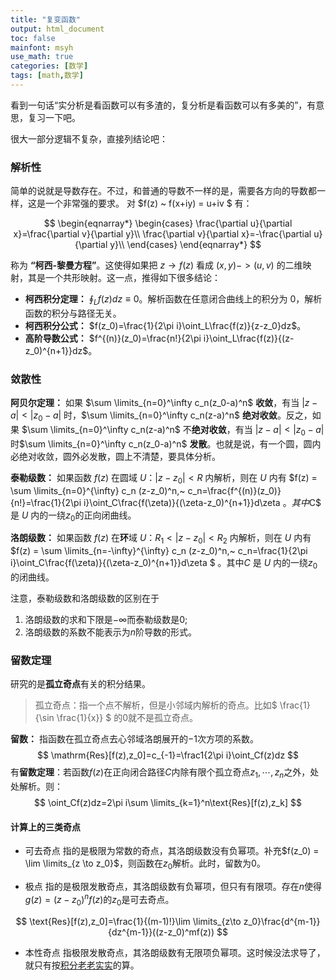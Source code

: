 ```yaml
---
title: "复变函数"
output: html_document
toc: false
mainfont: msyh
use_math: true
categories: [数学]
tags: [math,数学]
---
```

<meta http-equiv='Content-Type' content='text/html; charset=utf-8' />
看到一句话“实分析是看函数可以有多渣的，复分析是看函数可以有多美的”，有意思，复习一下吧。

很大一部分逻辑不复杂，直接列结论吧：

### 解析性

简单的说就是导数存在。不过，和普通的导数不一样的是，需要各方向的导数都一样，这是一个非常强的要求。
对 $f(z) ~ f(x+iy) = u+iv $ 有：

$$
\begin{eqnarray*}
\begin{cases} \frac{\partial u}{\partial x}=\frac{\partial v}{\partial y}\\ \frac{\partial v}{\partial x}=-\frac{\partial u}{\partial y}\\ \end{cases}
\end{eqnarray*}
$$

称为 **“柯西-黎曼方程”**。这使得如果把 $z \rightarrow f(z)$ 看成 $(x,y) -> (u,v)$ 的二维映射，其是一个共形映射。这一点，推得如下很多结论：

* **柯西积分定理：** $\oint_Lf(z)dz\equiv0$。解析函数在任意闭合曲线上的积分为 $0$，解析函数的积分与路径无关。
* **柯西积分公式：** $f(z_0)=\frac{1}{2\pi i}\oint_L\frac{f(z)}{z-z_0}dz$。
* **高阶导数公式：** $f^{(n)}(z_0)=\frac{n!}{2\pi i}\oint_L\frac{f(z)}{(z-z_0)^{n+1}}dz$。

### 敛散性

**阿贝尔定理：** 如果 $\sum \limits_{n=0}^\infty c_n(z_0-a)^n$ **收敛**，有当 $\vert z-a \vert < \vert z_0 - a \vert$ 时，$\sum \limits_{n=0}^\infty c_n(z-a)^n$ **绝对收敛**。反之，如果 $\sum \limits_{n=0}^\infty c_n(z-a)^n$ 不**绝对收敛**，有当 $\vert z-a \vert < \vert z_0 - a \vert$ 时$\sum \limits_{n=0}^\infty c_n(z_0-a)^n$ **发散**。也就是说，有一个圆，圆内必绝对收敛，圆外必发散，圆上不清楚，要具体分析。

**泰勒级数：** 如果函数 $f(z)$ 在圆域 $U ：\vert z-z_0 \vert < R$ 内解析，则在 $U$ 内有 $f(z) = \sum \limits_{n=0}^{\infty} c_n (z-z_0)^n,~ c_n=\frac{f^{(n)}(z_0)}{n!}=\frac{1}{2\pi i}\oint_C\frac{f(\zeta)}{(\zeta-z_0)^{n+1}}d\zeta $。其中$C$ 是 $U$ 内的一绕$z_0$的正向闭曲线。

**洛朗级数：** 如果函数 $f(z)$ 在**环**域 $U ：R_1 <\vert z-z_0 \vert < R_2$ 内解析，则在 $U$ 内有 $f(z) = \sum \limits_{n=-\infty}^{\infty} c_n (z-z_0)^n,~ c_n=\frac{1}{2\pi i}\oint_C\frac{f(\zeta)}{(\zeta-z_0)^{n+1}}d\zeta $ <a name="洛朗级数系数"></a>。其中$C$ 是 $U$ 内的一绕$z_0$的闭曲线。

注意，泰勒级数和洛朗级数的区别在于

1. 洛朗级数的求和下限是$-\infty$而泰勒级数是$0$;
2. 洛朗级数的系数不能表示为$n$阶导数的形式。

### 留数定理

研究的是**孤立奇点**有关的积分结果。
> 孤立奇点：指一个点不解析，但是小邻域内解析的奇点。比如$ \frac{1}{\sin \frac{1}{x}} $ 的$0$就不是孤立奇点。

**留数：** 指函数在孤立奇点去心邻域洛朗展开的$-1$次方项的系数。
$$
\mathrm{Res}[f(z),z_0]=c_{-1}=\frac1{2\pi i}\oint_Cf(z)dz
$$
有**留数定理**：若函数$f(z)$在正向闭合路径$C$内除有限个孤立奇点$z_1,\cdots,z_n$之外，处处解析。则：
$$
\oint_Cf(z)dz=2\pi i\sum \limits_{k=1}^n\text{Res}[f(z),z_k]
$$

#### 计算上的三类奇点

* 可去奇点
指的是极限为常数的奇点，其洛朗级数没有负幂项。补充$f(z_0) = \lim \limits_{z \to z_0}$，则函数在$z_0$解析。此时，留数为$0$。

* 极点
指的是极限发散奇点，其洛朗级数有负幂项，但只有有限项。存在$n$使得 $g(z)=(z-z_0)^nf(z)$的$z_0$是可去奇点。

$$
\text{Res}[f(z),z_0]=\frac{1}{(m-1)!}\lim \limits_{z\to z_0}\frac{d^{m-1}}{dz^{m-1}}((z-z_0)^mf(z))
$$

* 本性奇点
指极限发散奇点，其洛朗级数有无限项负幂项。这时候没法求导了，就只有按[积分老老实实](#洛朗级数系数)的算。
